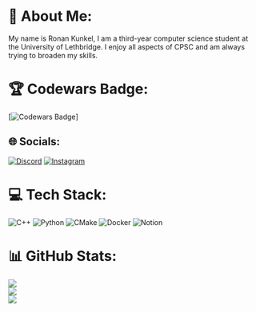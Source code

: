  # 💫 About Me:
My name is Ronan Kunkel, I am a third-year computer science student at the University of Lethbridge. I enjoy all aspects of CPSC and am always trying to broaden my skills.


# 🏆 Codewars Badge:
[![Codewars Badge](https://www.codewars.com/users/Roark_Firelord/badges/large)]
## 🌐 Socials:
[![Discord](https://img.shields.io/badge/Discord-%237289DA.svg?logo=discord&logoColor=white)](https://discord.gg/roark_firelord) [![Instagram](https://img.shields.io/badge/Instagram-%23E4405F.svg?logo=Instagram&logoColor=white)](https://instagram.com/roark_firelord) 

# 💻 Tech Stack:
![C++](https://img.shields.io/badge/c++-%2300599C.svg?style=flat&logo=c%2B%2B&logoColor=white) ![Python](https://img.shields.io/badge/python-3670A0?style=flat&logo=python&logoColor=ffdd54) ![CMake](https://img.shields.io/badge/CMake-%23008FBA.svg?style=flat&logo=cmake&logoColor=white) ![Docker](https://img.shields.io/badge/docker-%230db7ed.svg?style=flat&logo=docker&logoColor=white) ![Notion](https://img.shields.io/badge/Notion-%23000000.svg?style=flat&logo=notion&logoColor=white)
# 📊 GitHub Stats:
![](https://github-readme-stats.vercel.app/api?username=RonanKunkel&theme=ayu-mirage&hide_border=false&include_all_commits=true&count_private=true)<br/>
![](https://github-readme-streak-stats.herokuapp.com/?user=RonanKunkel&theme=ayu-mirage&hide_border=false)<br/>
![](https://github-readme-stats.vercel.app/api/top-langs/?username=RonanKunkel&theme=ayu-mirage&hide_border=false&include_all_commits=true&count_private=true&layout=compact)

